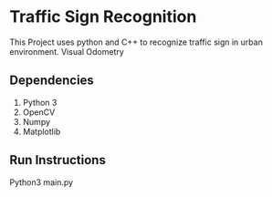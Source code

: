 # Traffic Sign Recognition
This Project uses python and C++ to recognize traffic sign in urban environment.
Visual Odometry

## Dependencies
1. Python 3
2. OpenCV
3. Numpy
4. Matplotlib

## Run Instructions
Python3 main.py
